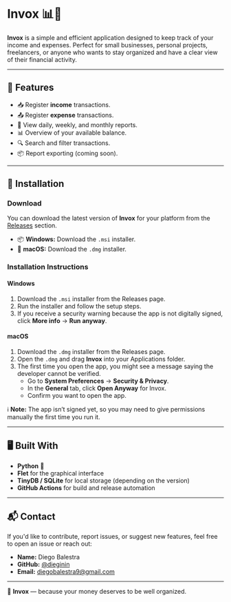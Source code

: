 # Invox 📊💸

**Invox** is a simple and efficient application designed to keep track of your income and expenses. Perfect for small businesses, personal projects, freelancers, or anyone who wants to stay organized and have a clear view of their financial activity.

---

## 📌 Features

- 📥 Register **income** transactions.
- 📤 Register **expense** transactions.
- 📄 View daily, weekly, and monthly reports.
- 📊 Overview of your available balance.
- 🔍 Search and filter transactions.
- 📦 Report exporting (coming soon).

---

## 🚀 Installation

### Download

You can download the latest version of **Invox** for your platform from the [Releases](https://github.com/dieginin/invox/releases/latest) section.

- 📦 **Windows:** Download the `.msi` installer.
- 🍎 **macOS:** Download the `.dmg` installer.

### Installation Instructions

#### Windows

1. Download the `.msi` installer from the Releases page.
2. Run the installer and follow the setup steps.
3. If you receive a security warning because the app is not digitally signed, click **More info** → **Run anyway**.

#### macOS

1. Download the `.dmg` installer from the Releases page.
2. Open the `.dmg` and drag **Invox** into your Applications folder.
3. The first time you open the app, you might see a message saying the developer cannot be verified.
   - Go to **System Preferences** → **Security & Privacy**.
   - In the **General** tab, click **Open Anyway** for Invox.
   - Confirm you want to open the app.

ℹ️ **Note:** The app isn’t signed yet, so you may need to give permissions manually the first time you run it.

---

## 🖥️ Built With

- **Python** 🐍
- **Flet** for the graphical interface
- **TinyDB / SQLite** for local storage (depending on the version)
- **GitHub Actions** for build and release automation

---

## 📬 Contact

If you'd like to contribute, report issues, or suggest new features, feel free to open an issue or reach out:

- **Name:** Diego Balestra
- **GitHub:** [@dieginin](https://github.com/dieginin)
- **Email:** diegobalestra9@gmail.com

---

💾 **Invox** — because your money deserves to be well organized.

